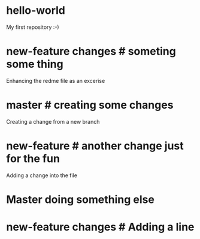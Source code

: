 # hello-world
My first repository :-)

# new-feature changes # someting some thing 
Enhancing the redme file as an excerise 

# master # creating some changes

Creating a change from a new branch

# new-feature # another change just for the fun

Adding a change into the file

# Master doing something else #
# new-feature changes # Adding a line

 
